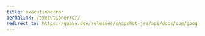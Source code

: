 ```yaml
---
title: executionerror
permalink: /executionerror/
redirect_to: https://guava.dev/releases/snapshot-jre/api/docs/com/google/common/util/concurrent/ExecutionError.html
---
```

